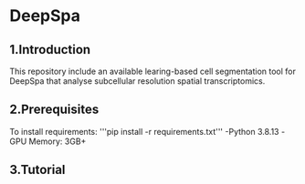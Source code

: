 # DeepSpa
## 1.Introduction
This repository include an available learing-based cell segmentation tool for DeepSpa that analyse subcellular resolution spatial transcriptomics.
## 2.Prerequisites
To install requirements:
'''pip install -r requirements.txt'''
-Python 3.8.13
-GPU Memory: 3GB+
## 3.Tutorial
